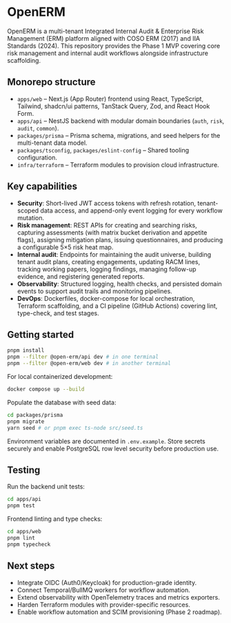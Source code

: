 # OpenERM

OpenERM is a multi-tenant Integrated Internal Audit & Enterprise Risk Management (ERM) platform
aligned with COSO ERM (2017) and IIA Standards (2024). This repository provides the Phase 1 MVP
covering core risk management and internal audit workflows alongside infrastructure scaffolding.

## Monorepo structure

- `apps/web` – Next.js (App Router) frontend using React, TypeScript, Tailwind, shadcn/ui patterns,
  TanStack Query, Zod, and React Hook Form.
- `apps/api` – NestJS backend with modular domain boundaries (`auth`, `risk`, `audit`, `common`).
- `packages/prisma` – Prisma schema, migrations, and seed helpers for the multi-tenant data model.
- `packages/tsconfig`, `packages/eslint-config` – Shared tooling configuration.
- `infra/terraform` – Terraform modules to provision cloud infrastructure.

## Key capabilities

- **Security**: Short-lived JWT access tokens with refresh rotation, tenant-scoped data access, and
  append-only event logging for every workflow mutation.
- **Risk management**: REST APIs for creating and searching risks, capturing assessments (with
  matrix bucket derivation and appetite flags), assigning mitigation plans, issuing questionnaires,
  and producing a configurable 5×5 risk heat map.
- **Internal audit**: Endpoints for maintaining the audit universe, building tenant audit plans,
  creating engagements, updating RACM lines, tracking working papers, logging findings, managing
  follow-up evidence, and registering generated reports.
- **Observability**: Structured logging, health checks, and persisted domain events to support audit
  trails and monitoring pipelines.
- **DevOps**: Dockerfiles, docker-compose for local orchestration, Terraform scaffolding, and a CI
  pipeline (GitHub Actions) covering lint, type-check, and test stages.

## Getting started

```sh
pnpm install
pnpm --filter @open-erm/api dev # in one terminal
pnpm --filter @open-erm/web dev # in another terminal
```

For local containerized development:

```sh
docker compose up --build
```

Populate the database with seed data:

```sh
cd packages/prisma
pnpm migrate
yarn seed # or pnpm exec ts-node src/seed.ts
```

Environment variables are documented in `.env.example`. Store secrets securely and enable PostgreSQL
row level security before production use.

## Testing

Run the backend unit tests:

```sh
cd apps/api
pnpm test
```

Frontend linting and type checks:

```sh
cd apps/web
pnpm lint
pnpm typecheck
```

## Next steps

- Integrate OIDC (Auth0/Keycloak) for production-grade identity.
- Connect Temporal/BullMQ workers for workflow automation.
- Extend observability with OpenTelemetry traces and metrics exporters.
- Harden Terraform modules with provider-specific resources.
- Enable workflow automation and SCIM provisioning (Phase 2 roadmap).
